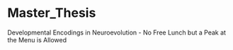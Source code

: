 # Master_Thesis
 Developmental Encodings in Neuroevolution - No Free Lunch but a Peak at the Menu is Allowed
